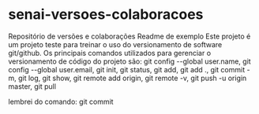 # senai-versoes-colaboracoes
Repositório de versões e colaborações
Readme de exemplo
Este projeto é um projeto teste para treinar o uso do versionamento de software git/github.
Os principais comandos utilizados para gerenciar o versionamento de código do projeto são:
 git config --global user.name,  git config --global user.email, git init, git status, git add, git add .,
 git commit -m, git log, git show,  git remote add origin, git remote -v,  git push -u origin master,
 git pull

lembrei do comando: git commit